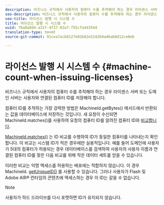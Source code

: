 ```yaml
---
description: 비즈니스 규칙에서 사용자의 컴퓨터 수를 추적해야 하는 경우 라이센스 서버 또는 도메인 서버는 사용자와 연결된 컴퓨터 ID를 저장해야 합니다.
seo-description: 비즈니스 규칙에서 사용자의 컴퓨터 수를 추적해야 하는 경우 라이센스 서버 또는 도메인 서버는 사용자와 연결된 컴퓨터 ID를 저장해야 합니다.
seo-title: 라이선스 발행 시 시스템 수
title: 라이선스 발행 시 시스템 수
uuid: 7ba8a8d4-a31f-4f37-82a7-755cfa443544
translation-type: tm+mt
source-git-commit: 91cea7acb8127e02b82e5242b9ad6ab0d12ce0eb

---
```



# 라이선스 발행 시 시스템 수 {#machine-count-when-issuing-licenses}

비즈니스 규칙에서 사용자의 컴퓨터 수를 추적해야 하는 경우 라이센스 서버 또는 도메인 서버는 사용자와 연결된 컴퓨터 ID를 저장해야 합니다.

컴퓨터 ID를 추적하는 가장 강력한 방법은 MachineId.getBytes() [](https://help.adobe.com/en_US/primetime/api/drm-apis/server/javadocs-flashaccess-pro/com/adobe/flashaccess/sdk/cert/MachineId.html#getBytes()) 메서드에서 반환되는 값을 데이터베이스에 저장하는 것입니다. 새 요청이 수신되면 MachineId.matches()를 사용하여 요청의 컴퓨터 ID를 알려진 컴퓨터 ID와 [비교합니다](https://help.adobe.com/en_US/primetime/api/drm-apis/server/javadocs-flashaccess-pro/com/adobe/flashaccess/sdk/cert/MachineId.html#matches(com.adobe.flashaccess.sdk.cert.MachineId)).

[MachineId.matches()](https://help.adobe.com/en_US/primetime/api/drm-apis/server/javadocs-flashaccess-pro/com/adobe/flashaccess/sdk/cert/MachineId.html#matches(com.adobe.flashaccess.sdk.cert.MachineId)) 는 ID 비교를 수행하여 ID가 동일한 컴퓨터를 나타내는지 확인합니다. 이 비교는 시스템 ID가 적은 경우에만 실용적입니다. 예를 들어 도메인에 사용자가 5대의 컴퓨터가 허용되는 경우 데이터베이스를 검색하여 사용자의 사용자 이름과 연결된 컴퓨터 ID를 찾은 다음 비교를 위해 작은 데이터 세트를 얻을 수 있습니다.

이러한 비교는 익명 액세스를 허용하는 배포에는 적합하지 않습니다. 이 경우 MachineId. [getUniqueID()](https://help.adobe.com/en_US/primetime/api/drm-apis/server/javadocs-flashaccess-pro/com/adobe/flashaccess/sdk/cert/MachineId.html#getUniqueId()) 를 사용할 수 있습니다. 그러나 사용자가 Flash 및 Adobe AIR® 런타임의 콘텐츠에 액세스하는 경우 이 ID는 같을 수 없습니다.

>[!NOTE]
>
>사용자가 하드 드라이브를 다시 포맷하면 ID가 유지되지 않습니다.